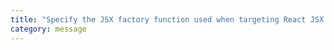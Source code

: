 ```yaml
---
title: "Specify the JSX factory function used when targeting React JSX emit, e.g. 'React.createElement' or 'h'."
category: message
---
```

